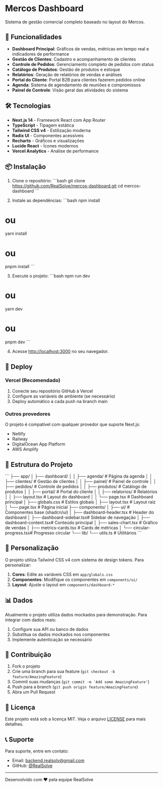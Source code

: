 # Mercos Dashboard

Sistema de gestão comercial completo baseado no layout do Mercos.

## 🚀 Funcionalidades

- **Dashboard Principal**: Gráficos de vendas, métricas em tempo real e indicadores de performance
- **Gestão de Clientes**: Cadastro e acompanhamento de clientes
- **Controle de Pedidos**: Gerenciamento completo de pedidos com status
- **Catálogo de Produtos**: Gestão de produtos e estoque
- **Relatórios**: Geração de relatórios de vendas e análises
- **Portal do Cliente**: Portal B2B para clientes fazerem pedidos online
- **Agenda**: Sistema de agendamento de reuniões e compromissos
- **Painel de Controle**: Visão geral das atividades do sistema

## 🛠️ Tecnologias

- **Next.js 14** - Framework React com App Router
- **TypeScript** - Tipagem estática
- **Tailwind CSS v4** - Estilização moderna
- **Radix UI** - Componentes acessíveis
- **Recharts** - Gráficos e visualizações
- **Lucide React** - Ícones modernos
- **Vercel Analytics** - Análise de performance

## 📦 Instalação

1. Clone o repositório:
\`\`\`bash
git clone https://github.com/RealSolve/mercos-dashboard.git
cd mercos-dashboard
\`\`\`

2. Instale as dependências:
\`\`\`bash
npm install
# ou
yarn install
# ou
pnpm install
\`\`\`

3. Execute o projeto:
\`\`\`bash
npm run dev
# ou
yarn dev
# ou
pnpm dev
\`\`\`

4. Acesse [http://localhost:3000](http://localhost:3000) no seu navegador.

## 🚀 Deploy

### Vercel (Recomendado)

1. Conecte seu repositório GitHub à Vercel
2. Configure as variáveis de ambiente (se necessário)
3. Deploy automático a cada push na branch main

### Outros provedores

O projeto é compatível com qualquer provedor que suporte Next.js:
- Netlify
- Railway
- DigitalOcean App Platform
- AWS Amplify

## 📁 Estrutura do Projeto

\`\`\`
├── app/
│   ├── dashboard/
│   │   ├── agenda/          # Página da agenda
│   │   ├── clientes/        # Gestão de clientes
│   │   ├── painel/          # Painel de controle
│   │   ├── pedidos/         # Controle de pedidos
│   │   ├── produtos/        # Catálogo de produtos
│   │   ├── portal/          # Portal do cliente
│   │   ├── relatorios/      # Relatórios
│   │   ├── layout.tsx       # Layout do dashboard
│   │   └── page.tsx         # Dashboard principal
│   ├── globals.css          # Estilos globais
│   ├── layout.tsx           # Layout raiz
│   └── page.tsx             # Página inicial
├── components/
│   ├── ui/                  # Componentes base (shadcn/ui)
│   ├── dashboard-header.tsx # Header do dashboard
│   ├── dashboard-sidebar.tsx# Sidebar de navegação
│   ├── dashboard-content.tsx# Conteúdo principal
│   ├── sales-chart.tsx      # Gráfico de vendas
│   ├── metrics-cards.tsx    # Cards de métricas
│   └── circular-progress.tsx# Progresso circular
└── lib/
    └── utils.ts             # Utilitários
\`\`\`

## 🎨 Personalização

O projeto utiliza Tailwind CSS v4 com sistema de design tokens. Para personalizar:

1. **Cores**: Edite as variáveis CSS em `app/globals.css`
2. **Componentes**: Modifique os componentes em `components/ui/`
3. **Layout**: Ajuste o layout em `components/dashboard-*`

## 📊 Dados

Atualmente o projeto utiliza dados mockados para demonstração. Para integrar com dados reais:

1. Configure sua API ou banco de dados
2. Substitua os dados mockados nos componentes
3. Implemente autenticação se necessário

## 🤝 Contribuição

1. Fork o projeto
2. Crie uma branch para sua feature (`git checkout -b feature/AmazingFeature`)
3. Commit suas mudanças (`git commit -m 'Add some AmazingFeature'`)
4. Push para a branch (`git push origin feature/AmazingFeature`)
5. Abra um Pull Request

## 📝 Licença

Este projeto está sob a licença MIT. Veja o arquivo [LICENSE](LICENSE) para mais detalhes.

## 📞 Suporte

Para suporte, entre em contato:
- Email: backend.realsolv@gmail.com
- GitHub: [@RealSolve](https://github.com/RealSolve)

---

Desenvolvido com ❤️ pela equipe RealSolve
